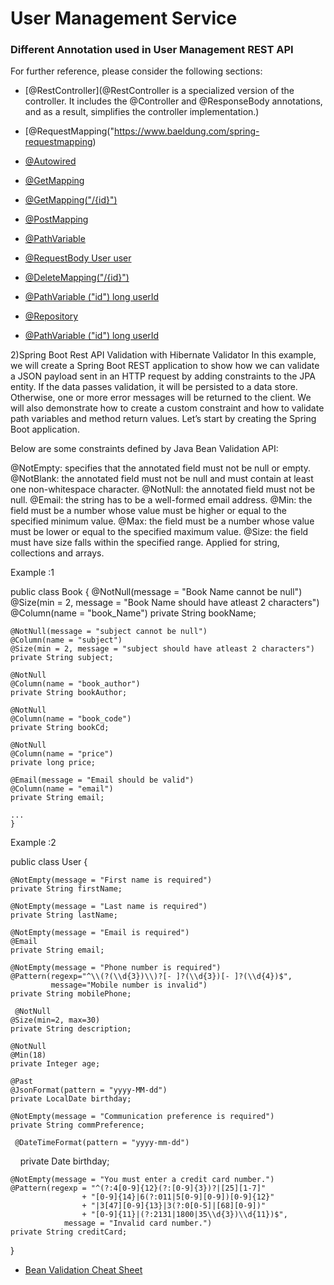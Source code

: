 # User Management Service

### Different Annotation used in User Management REST API

For further reference, please consider the following sections:

* [@RestController](@RestController is a specialized version of the controller. It includes the @Controller and @ResponseBody annotations, and as a result, simplifies the controller implementation.)
* [@RequestMapping("https://www.baeldung.com/spring-requestmapping)
* [@Autowired](https://www.baeldung.com/spring-autowire)
* [@GetMapping](https://zetcode.com/spring/getmapping/)
* [@GetMapping("/{id}")](https://zetcode.com/spring/getmapping/)

* [@PostMapping](https://howtodoinjava.com/spring5/webmvc/controller-getmapping-postmapping/)
* [@PathVariable](https://www.baeldung.com/spring-pathvariable)
* [@RequestBody User user](https://www.baeldung.com/spring-request-response-body)

* [@DeleteMapping("/{id}")](https://zetcode.com/spring/deletemapping/)
* [@PathVariable ("id") long userId](https://www.baeldung.com/spring-pathvariable)
* [@Repository](https://www.journaldev.com/21460/spring-repository-annotation)
* [@PathVariable ("id") long userId](https://www.baeldung.com/spring-pathvariable)

2)Spring Boot Rest API Validation with Hibernate Validator
In this example, we will create a Spring Boot REST application to show how we can validate a JSON payload sent in an HTTP request
 by adding constraints to the JPA entity. If the data passes validation, it will be persisted to a data store.
  Otherwise, one or more error messages will be returned to the client. We will also demonstrate how to create a custom constraint 
  and how to validate path variables and method return values. Let’s start by creating the Spring Boot application.

Below are some constraints defined by Java Bean Validation API:

@NotEmpty: specifies that the annotated field must not be null or empty.
@NotBlank: the annotated field must not be null and must contain at least one non-whitespace character.
@NotNull: the annotated field must not be null.
@Email: the string has to be a well-formed email address.
@Min: the field must be a number whose value must be higher or equal to the specified minimum value.
@Max: the field must be a number whose value must be lower or equal to the specified maximum value.
@Size: the field must have size falls within the specified range. Applied for string, collections and arrays.


Example :1

public class Book  {
	@NotNull(message = "Book Name cannot be null")
	@Size(min = 2, message = "Book Name should have atleast 2 characters")
	@Column(name = "book_Name")
	private String bookName;

	@NotNull(message = "subject cannot be null")
	@Column(name = "subject")
	@Size(min = 2, message = "subject should have atleast 2 characters")
	private String subject;

	@NotNull
	@Column(name = "book_author")
	private String bookAuthor;

	@NotNull
	@Column(name = "book_code")
	private String bookCd;

	@NotNull
	@Column(name = "price")
	private long price;

	@Email(message = "Email should be valid")
	@Column(name = "email")
	private String email;
	
	...
	}
	
Example :2

public class User {
     
    @NotEmpty(message = "First name is required")
    private String firstName;
      
    @NotEmpty(message = "Last name is required")
    private String lastName;
      
    @NotEmpty(message = "Email is required")
    @Email
    private String email;
     
    @NotEmpty(message = "Phone number is required")
    @Pattern(regexp="^\\(?(\\d{3})\\)?[- ]?(\\d{3})[- ]?(\\d{4})$",
             message="Mobile number is invalid")
    private String mobilePhone;
     
     @NotNull
	@Size(min=2, max=30)
	private String description;

	@NotNull
	@Min(18)
	private Integer age;
	
    @Past
    @JsonFormat(pattern = "yyyy-MM-dd")
    private LocalDate birthday;
     
    @NotEmpty(message = "Communication preference is required")
    private String commPreference;
    
     @DateTimeFormat(pattern = "yyyy-mm-dd")
    private Date birthday;

	@NotEmpty(message = "You must enter a credit card number.")
	@Pattern(regexp = "^(?:4[0-9]{12}(?:[0-9]{3})?|[25][1-7]"
	                + "[0-9]{14}|6(?:011|5[0-9][0-9])[0-9]{12}"
	                + "|3[47][0-9]{13}|3(?:0[0-5]|[68][0-9])"
	                + "[0-9]{11}|(?:2131|1800|35\\d{3})\\d{11})$",
	            message = "Invalid card number.")
	private String creditCard;
  }
  
  * [ Bean Validation Cheat Sheet](https://cheatsheetseries.owasp.org/cheatsheets/Bean_Validation_Cheat_Sheet.html)
  
 